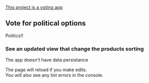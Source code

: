 [This project is a voting app](https://cerebralweb.github.io/votingapp1/)


## Vote for political options

Politics!! 

### See an updated view that change the products sorting

The app doesn't have data persistance 

The page will reload if you make edits.<br />
You will also see any lint errors in the console.
